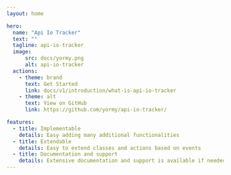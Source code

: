 ```yaml
---
layout: home

hero:
  name: "Api Io Tracker"
  text: ""
  tagline: api-io-tracker
  image:
      src: docs/yormy.png
      alt: api-io-tracker
  actions:
    - theme: brand
      text: Get Started
      link: docs/v1/introduction/what-is-api-io-tracker
    - theme: alt
      text: View on GitHub
      link: https://github.com/yormy/api-io-tracker/

features:
  - title: Implementable
    details: Easy adding many additional functionalities
  - title: Extendable
    details: Easy to extend classes and actions based on events
  - title: Documentation and support
    details: Extensive documentation and support is available if needed
---
```

